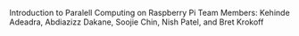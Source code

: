 Introduction to Paralell Computing on Raspberry Pi Team Members: Kehinde Adeadra, Abdiazizz Dakane, Soojie Chin, Nish Patel, and Bret Krokoff
